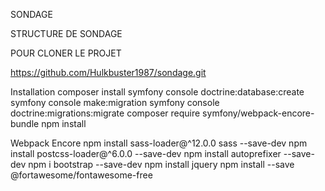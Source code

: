SONDAGE

STRUCTURE DE SONDAGE

POUR CLONER LE PROJET

https://github.com/Hulkbuster1987/sondage.git

Installation
composer install
symfony console doctrine:database:create
symfony console make:migration
symfony console doctrine:migrations:migrate
composer require symfony/webpack-encore-bundle
npm install


Webpack Encore
npm install sass-loader@^12.0.0 sass --save-dev
npm install postcss-loader@^6.0.0 --save-dev
npm install autoprefixer --save-dev
npm i bootstrap --save-dev
npm install jquery
npm install --save @fortawesome/fontawesome-free
